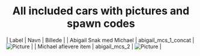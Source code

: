 <center><h1>All included cars with pictures and spawn codes</h1></center>

| Label | Navn  | Billede |
| Abigail Snak med Michael | abigail_mcs_1_concat | ![Picture](https://cdn.discordapp.com/attachments/1053093062710149120/1060329798750183487/image.png?256) |
| Michael aflevere item | abigail_mcs_2 | ![Picture](https://cdn.discordapp.com/attachments/1053093062710149120/1060331440128151562/image.png) |
